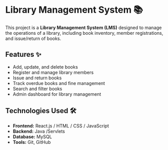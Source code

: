 # Library Management System 📚

This project is a **Library Management System (LMS)** designed to manage the operations of a library, including book inventory, member registrations, and issue/return of books.

## Features ✨
- Add, update, and delete books
- Register and manage library members
- Issue and return books
- Track overdue books and fine management
- Search and filter books
- Admin dashboard for library management

## Technologies Used 🛠️
- **Frontend:** React.js / HTML / CSS / JavaScript
- **Backend:** Java /Servlets
- **Database:** MySQL
- **Tools:** Git, GitHub

